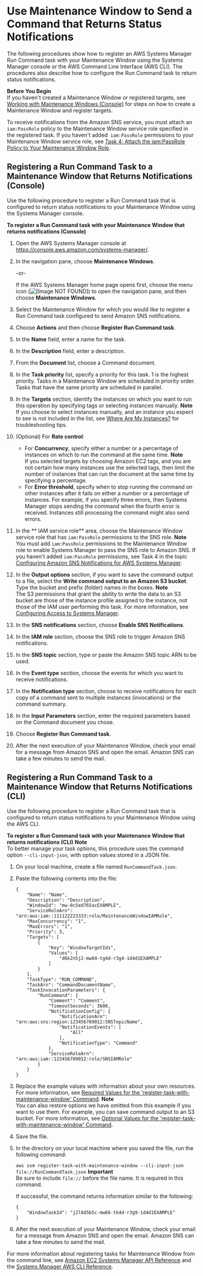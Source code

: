 # Use Maintenance Window to Send a Command that Returns Status Notifications<a name="monitoring-sns-mw-register"></a>

The following procedures show how to register an AWS Systems Manager Run Command task with your Maintenance Window using the Systems Manager console or the AWS Command Line Interface \(AWS CLI\)\. The procedures also describe how to configure the Run Command task to return status notifications\.

**Before You Begin**  
If you haven't created a Maintenance Window or registered targets, see [Working with Maintenance Windows \(Console\)](https://docs.aws.amazon.com/systems-manager/latest/userguide/sysman-maintenance-working.html) for steps on how to create a Maintenance Window and register targets\.

To receive notifications from the Amazon SNS service, you must attach an `iam:PassRole` policy to the Maintenance Window service role specified in the registered task\. If you haven't added` iam:PassRole` permissions to your Maintenance Window service role, see [Task 4: Attach the iam:PassRole Policy to Your Maintenance Window Role](https://docs.aws.amazon.com/systems-manager/latest/userguide/monitoring-sns-notifications.html#monitoring-sns-passpolicy-mw)\. 

## Registering a Run Command Task to a Maintenance Window that Returns Notifications \(Console\)<a name="monitoring-sns-mw-register-console"></a>

Use the following procedure to register a Run Command task that is configured to return status notifications to your Maintenance Window using the Systems Manager console\.

**To register a Run Command task with your Maintenance Window that returns notifications \(Console\)**

1. Open the AWS Systems Manager console at [https://console\.aws\.amazon\.com/systems\-manager/](https://console.aws.amazon.com/systems-manager/)\.

1. In the navigation pane, choose **Maintenance Windows**\.

   \-or\-

   If the AWS Systems Manager home page opens first, choose the menu icon \(![\[Image NOT FOUND\]](http://docs.aws.amazon.com/systems-manager/latest/userguide/images/menu-icon-small.png)\) to open the navigation pane, and then choose **Maintenance Windows**\.

1. Select the Maintenance Window for which you would like to register a Run Command task configured to send Amazon SNS notifications\.

1. Choose **Actions** and then choose **Register Run Command task**\.

1. In the **Name** field, enter a name for the task\.

1. In the **Description** field, enter a description\.

1. From the **Document** list, choose a Command document\.

1. In the **Task priority** list, specify a priority for this task\. 1 is the highest priority\. Tasks in a Maintenance Window are scheduled in priority order\. Tasks that have the same priority are scheduled in parallel\.

1. In the **Targets** section, identify the instances on which you want to run this operation by specifying tags or selecting instances manually\.
**Note**  
If you choose to select instances manually, and an instance you expect to see is not included in the list, see [Where Are My Instances?](troubleshooting-remote-commands.md#where-are-instances) for troubleshooting tips\.

1. \(Optional\) For **Rate control**:
   + For **Concurrency**, specify either a number or a percentage of instances on which to run the command at the same time\.
**Note**  
If you selected targets by choosing Amazon EC2 tags, and you are not certain how many instances use the selected tags, then limit the number of instances that can run the document at the same time by specifying a percentage\.
   + For **Error threshold**, specify when to stop running the command on other instances after it fails on either a number or a percentage of instances\. For example, if you specify three errors, then Systems Manager stops sending the command when the fourth error is received\. Instances still processing the command might also send errors\.

1. In the ** IAM service role** area, choose the Maintenance Window service role that has `iam:PassRole` permissions to the SNS role\.
**Note**  
You must add `iam:PassRole` permissions to the Maintenance Window role to enable Systems Manager to pass the SNS role to Amazon SNS\. If you haven't added `iam:PassRole` permissions, see Task 4 in the topic [Configuring Amazon SNS Notifications for AWS Systems Manager](https://docs.aws.amazon.com/systems-manager/latest/userguide/monitoring-sns-notifications.html)\.

1. In the **Output options** section, if you want to save the command output to a file, select the **Write command output to an Amazon S3 bucket**\. Type the bucket and prefix \(folder\) names in the boxes\.
**Note**  
The S3 permissions that grant the ability to write the data to an S3 bucket are those of the instance profile assigned to the instance, not those of the IAM user performing this task\. For more information, see [Configuring Access to Systems Manager](systems-manager-access.md)\. 

1. In the **SNS notifications** section, choose **Enable SNS Notifications**\.

1. In the **IAM role** section, choose the SNS role to trigger Amazon SNS notifications\.

1. In the **SNS topic** section, type or paste the Amazon SNS topic ARN to be used\.

1. In the **Event type** section, choose the events for which you want to receive notifications\.

1. In the **Notification type** section, choose to receive notifications for each copy of a command sent to multiple instances \(invocations\) or the command summary\.

1. In the **Input Parameters** section, enter the required parameters based on the Command document you chose\.

1. Choose **Register Run Command task**\.

1. After the next execution of your Maintenance Window, check your email for a message from Amazon SNS and open the email\. Amazon SNS can take a few minutes to send the mail\.

## Registering a Run Command Task to a Maintenance Window that Returns Notifications \(CLI\)<a name="monitoring-sns-mw-register-cli"></a>

Use the following procedure to register a Run Command task that is configured to return status notifications to your Maintenance Window using the AWS CLI\.

**To register a Run Command task with your Maintenance Window that returns notifications \(CLI\)**
**Note**  
To better manage your task options, this procedure uses the command option `--cli-input-json`, with option values stored in a JSON file\.

1. On your local machine, create a file named `RunCommandTask.json`\.

1. Paste the following contents into the file:

   ```
   {
       "Name": "Name",
       "Description": "Description",
       "WindowId": "mw-0c5ed765acEXAMPLE",
       "ServiceRoleArn": "arn:aws:iam::111122223333:role/MaintenanceWindowIAMRole",
       "MaxConcurrency": "1",
       "MaxErrors": "1",
       "Priority": 3,
       "Targets": [
           {
               "Key": "WindowTargetIds",
               "Values": [
                   "d6k2n5j2-mw84-tg4d-r3g4-1d4d1EXAMPLE"
               ]
           }
       ],
       "TaskType": "RUN_COMMAND",
       "TaskArn": "CommandDocumentName",
       "TaskInvocationParameters": {
           "RunCommand": {
               "Comment": "Comment",
               "TimeoutSeconds": 3600,
               "NotificationConfig": {
                   "NotificationArn": "arn:aws:sns:region:123456789012:SNSTopicName",
                   "NotificationEvents": [
                       "All"
                   ],
                   "NotificationType": "Command"
               },
               "ServiceRoleArn": "arn:aws:iam::123456789012:role/SNSIAMRole"
           }
       }
   }
   ```

1. Replace the example values with information about your own resources\. For more information, see [Required Values for the 'register\-task\-with\-maintenance\-window' Command](https://docs.aws.amazon.com/cli/latest/reference/ssm/register-task-with-maintenance-window.html)\.
**Note**  
You can also restore options we have omitted from this example if you want to use them\. For example, you can save command output to an S3 bucket\. For more information, see [Optional Values for the 'register\-task\-with\-maintenance\-window' Command](https://docs.aws.amazon.com/cli/latest/reference/ssm/register-task-with-maintenance-window.html)\.

1. Save the file\.

1. In the directory on your local machine where you saved the file, run the following command:

   `aws ssm register-task-with-maintenance-window --cli-input-json file://RunCommandTask.json`
**Important**  
Be sure to include `file://` before the file name\. It is required in this command\.

   If successful, the command returns information similar to the following:

   ```
   {
       "WindowTaskId": "j2l8d5b5c-mw66-tk4d-r3g9-1d4d1EXAMPLE"
   }
   ```

1. After the next execution of your Maintenance Window, check your email for a message from Amazon SNS and open the email\. Amazon SNS can take a few minutes to send the mail\.

For more information about registering tasks for Maintenance Window from the command line, see [Amazon EC2 Systems Manager API Reference](https://docs.aws.amazon.com/ssm/latest/APIReference/) and the [Systems Manager AWS CLI Reference](https://docs.aws.amazon.com/cli/latest/reference/ssm/index.html)\.